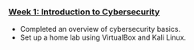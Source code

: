 
### [Week 1: Introduction to Cybersecurity](logs/week1.md)
- Completed an overview of cybersecurity basics.
- Set up a home lab using VirtualBox and Kali Linux.
